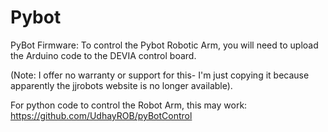 # Pybot

PyBot Firmware: To control the Pybot Robotic Arm, you will need to upload the Arduino code to the DEVIA control board. 

(Note: I offer no warranty or support for this- I'm just copying it because apparently the jjrobots website is no longer available).

For python code to control the Robot Arm, this may work:
https://github.com/UdhayROB/pyBotControl
